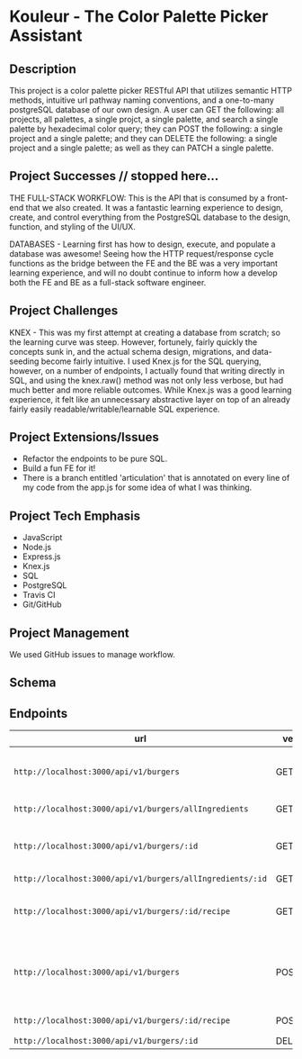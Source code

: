 # Kouleur - The Color Palette Picker Assistant

## Description

This project is a color palette picker RESTful API that utilizes semantic HTTP methods, intuitive url pathway naming conventions, and a one-to-many postgreSQL database of our own design. A user can GET the following: all projects, all palettes, a single projct, a single palette, and search a single palette by hexadecimal color query; they can POST the following: a single project and a single palette; and they can DELETE the following: a single project and a single palette; as well as they can PATCH a single palette.

## Project Successes // stopped here...

THE FULL-STACK WORKFLOW: This is the API that is consumed by a front-end that we also created. It was a fantastic learning experience to design, create, and control everything from the PostgreSQL database to the design, function, and styling of the UI/UX.

DATABASES - Learning first has how to design, execute, and populate a database was awesome! Seeing how the HTTP request/response cycle functions as the bridge between the FE and the BE was a very important learning experience, and will no doubt continue to inform how a develop both the FE and BE as a full-stack software engineer.

## Project Challenges

KNEX - This was my first attempt at creating a database from scratch; so the learning curve was steep. However, fortunely, fairly quickly the concepts sunk in, and the actual schema design, migrations, and data-seeding become fairly intuitive. I used Knex.js for the SQL querying, however, on a number of endpoints, I actually found that writing directly in SQL, and  using the knex.raw() method was not only less verbose, but had much better and more reliable outcomes. While Knex.js was a good learning experience, it felt like an unnecessary abstractive layer on top of an already fairly easily readable/writable/learnable SQL experience.

## Project Extensions/Issues

* Refactor the endpoints to be pure SQL.
* Build a fun FE for it!
* There is a branch entitled 'articulation' that is annotated on every line of my code from the app.js for some idea of what I was thinking.

## Project Tech Emphasis

* JavaScript
* Node.js
* Express.js
* Knex.js
* SQL
* PostgreSQL
* Travis CI
* Git/GitHub

## Project Management

We used GitHub issues to manage workflow.

## Schema

<!--- insert schema ![Schema](path) --->

## Endpoints

| url | verb | options | sample response |
| ----|------|---------|---------------- |
| `http://localhost:3000/api/v1/burgers` | GET | Not Needed | An array of all burgers: `[{ id: 1, name: 'The Casanova', description: 'The Casanova will have your taste buds at...', image: 'https://www.cheeseandburger.com/images/html5/burger_small/casanova.png', tastiness_level: 7, ingredients: ['Swiss Cheese', 'Beef Patty', 'Ham', ...] }, { Next Burger Object }]` |
| `http://localhost:3000/api/v1/burgers/allIngredients` | GET | Not Needed | An array of all ingredients: `[{ id: 1, name: 'Tomatoes' }, {id: 2, name: 'Beef Patty' }, { etc. }]` |
| `http://localhost:3000/api/v1/burgers/:id` | GET | Not Needed | A Specific Burger NOT Inlcuding the Ingredients: `{ id: 1, name: 'The Casanova', description: 'The Casanova will have your taste buds at...', image: 'https://www.cheeseandburger.com/images/html5/burger_small/casanova.png', tastiness_level: 7 }` |
| `http://localhost:3000/api/v1/burgers/allIngredients/:id` | GET | Not Needed | A specific ingredient: `{ id: 1, name: 'Tomatoes' }` |
| `http://localhost:3000/api/v1/burgers/:id/recipe` | GET | Not Needed | A Specific Burger INLUDING the Ingredients: `{ id: 1, name: 'The Casanova', description: 'The Casanova will have your taste buds at...', image: 'https://www.cheeseandburger.com/images/html5/burger_small/casanova.png', tastiness_level: 7, ingredients: ['Swiss Cheese', 'Beef Patty', 'Ham', ...] }` |
| `http://localhost:3000/api/v1/burgers` | POST | { name: `STRING`, description: `STRING`, image: `STRING`, tastiness_level: `NUMBER` } | A New Burger ID: `{ id: 10 }` |
| `http://localhost:3000/api/v1/burgers/:id/recipe` | POST | { ingredient: `STRING` } | A New Ingredient: `Congratulations, you added Broccoli to burger #10!` |
| `http://localhost:3000/api/v1/burgers/:id` | DELETE | Not Needed | A Deleted Burger: `Successfully deleted burger!` |